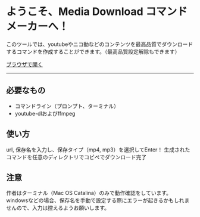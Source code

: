 # ようこそ、Media Download コマンドメーカーへ！

このツールでは、youtubeやニコ動などのコンテンツを最高品質でダウンロードするコマンドを作成することができます。（最高品質設定解除もできます）

[ブラウザで開く](https://harumaky.github.io/media-downloader/)

___

## 必要なもの
- コマンドライン（プロンプト、ターミナル）
- youtube-dlおよびffmpeg

## 使い方
url, 保存名を入力し、保存タイプ（mp4, mp3）を選択してEnter！
生成されたコマンドを任意のディレクトリでコピペでダウンロード完了

## 注意
作者はターミナル（Mac OS Catalina）のみで動作確認をしています。
windowsなどの場合、保存名を手動で設定する際にエラーが起きるかもしれませんので、入力は控えるようお願いします。


